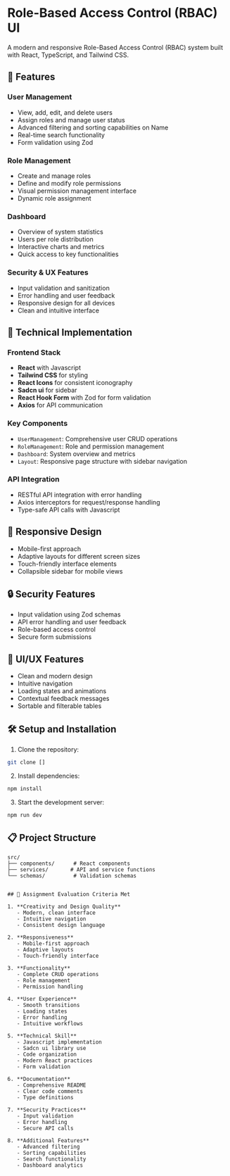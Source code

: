 

# Role-Based Access Control (RBAC) UI

A modern and responsive Role-Based Access Control (RBAC) system built with React, TypeScript, and Tailwind CSS.

## 🌟 Features

### User Management
- View, add, edit, and delete users
- Assign roles and manage user status
- Advanced filtering and sorting capabilities on Name
- Real-time search functionality
- Form validation using Zod

### Role Management
- Create and manage roles
- Define and modify role permissions
- Visual permission management interface
- Dynamic role assignment

### Dashboard
- Overview of system statistics
- Users per role distribution
- Interactive charts and metrics
- Quick access to key functionalities

### Security & UX Features
- Input validation and sanitization
- Error handling and user feedback
- Responsive design for all devices
- Clean and intuitive interface

## 🚀 Technical Implementation

### Frontend Stack
- **React** with Javascript 
- **Tailwind CSS** for styling
- **React Icons** for consistent iconography
- **Sadcn ui** for sidebar
- **React Hook Form** with Zod for form validation
- **Axios** for API communication

### Key Components
- `UserManagement`: Comprehensive user CRUD operations
- `RoleManagement`: Role and permission management
- `Dashboard`: System overview and metrics
- `Layout`: Responsive page structure with sidebar navigation

### API Integration
- RESTful API integration with error handling
- Axios interceptors for request/response handling
- Type-safe API calls with Javascript

## 📱 Responsive Design
- Mobile-first approach
- Adaptive layouts for different screen sizes
- Touch-friendly interface elements
- Collapsible sidebar for mobile views

## 🔒 Security Features
- Input validation using Zod schemas
- API error handling and user feedback
- Role-based access control
- Secure form submissions

## 🎨 UI/UX Features
- Clean and modern design
- Intuitive navigation
- Loading states and animations
- Contextual feedback messages
- Sortable and filterable tables

## 🛠️ Setup and Installation

1. Clone the repository:
```bash
git clone []
```

2. Install dependencies:
```bash
npm install
```

3. Start the development server:
```bash
npm run dev
```

## 📋 Project Structure
```
src/
├── components/      # React components
├── services/       # API and service functions
└── schemas/         # Validation schemas


## 📝 Assignment Evaluation Criteria Met

1. **Creativity and Design Quality**
   - Modern, clean interface
   - Intuitive navigation
   - Consistent design language

2. **Responsiveness**
   - Mobile-first approach
   - Adaptive layouts
   - Touch-friendly interface

3. **Functionality**
   - Complete CRUD operations
   - Role management
   - Permission handling

4. **User Experience**
   - Smooth transitions
   - Loading states
   - Error handling
   - Intuitive workflows

5. **Technical Skill**
   - Javascript implementation
   - Sadcn ui library use
   - Code organization
   - Modern React practices
   - Form validation

6. **Documentation**
   - Comprehensive README
   - Clear code comments
   - Type definitions

7. **Security Practices**
   - Input validation
   - Error handling
   - Secure API calls

8. **Additional Features**
   - Advanced filtering
   - Sorting capabilities
   - Search functionality
   - Dashboard analytics
